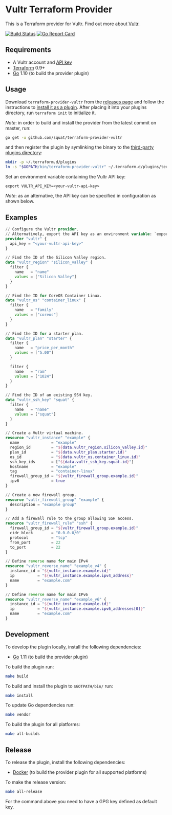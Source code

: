 # Vultr Terraform Provider

This is a Terraform provider for Vultr. Find out more about [Vultr](https://www.vultr.com/about/).

[![Build Status](https://travis-ci.org/squat/terraform-provider-vultr.svg?branch=master)](https://travis-ci.org/squat/terraform-provider-vultr)
[![Go Report Card](https://goreportcard.com/badge/github.com/squat/terraform-provider-vultr)](https://goreportcard.com/report/github.com/squat/terraform-provider-vultr)

## Requirements

* A Vultr account and [API key](https://my.vultr.com/settings/#API)
* [Terraform](https://www.terraform.io/downloads.html) 0.9+
* [Go](https://golang.org/doc/install) 1.10 (to build the provider plugin)

## Usage

Download `terraform-provider-vultr` from the [releases page](https://github.com/squat/terraform-provider-vultr/releases) and follow the instructions to [install it as a plugin](https://www.terraform.io/docs/plugins/basics.html#installing-a-plugin).
After placing it into your plugins directory,  run `terraform init` to initialize it.

*Note*: in order to build and install the provider from the latest commit on master, run:
```sh
go get -u github.com/squat/terraform-provider-vultr
```

and then register the plugin by symlinking the binary to the [third-party plugins directory](https://www.terraform.io/docs/configuration/providers.html#third-party-plugins):
```sh
mkdir -p ~/.terraform.d/plugins
ln -s "$GOPATH/bin/terraform-provider-vultr" ~/.terraform.d/plugins/terraform-provider-vultr
```

Set an environment variable containing the Vultr API key:
```
export VULTR_API_KEY=<your-vultr-api-key>
```
*Note*: as an alternative, the API key can be specified in configuration as shown below.

## Examples

```tf
// Configure the Vultr provider. 
// Alternatively, export the API key as an environment variable: `export VULTR_API_KEY=<your-vultr-api-key>`.
provider "vultr" {
  api_key = "<your-vultr-api-key>"
}

// Find the ID of the Silicon Valley region.
data "vultr_region" "silicon_valley" {
  filter {
    name   = "name"
    values = ["Silicon Valley"]
  }
}

// Find the ID for CoreOS Container Linux.
data "vultr_os" "container_linux" {
  filter {
    name   = "family"
    values = ["coreos"]
  }
}

// Find the ID for a starter plan.
data "vultr_plan" "starter" {
  filter {
    name   = "price_per_month"
    values = ["5.00"]
  }

  filter {
    name   = "ram"
    values = ["1024"]
  }
}

// Find the ID of an existing SSH key.
data "vultr_ssh_key" "squat" {
  filter {
    name   = "name"
    values = ["squat"]
  }
}

// Create a Vultr virtual machine.
resource "vultr_instance" "example" {
  name              = "example"
  region_id         = "${data.vultr_region.silicon_valley.id}"
  plan_id           = "${data.vultr_plan.starter.id}"
  os_id             = "${data.vultr_os.container_linux.id}"
  ssh_key_ids       = ["${data.vultr_ssh_key.squat.id}"]
  hostname          = "example"
  tag               = "container-linux"
  firewall_group_id = "${vultr_firewall_group.example.id}"
  ipv6              = true
}

// Create a new firewall group.
resource "vultr_firewall_group" "example" {
  description = "example group"
}

// Add a firewall rule to the group allowing SSH access.
resource "vultr_firewall_rule" "ssh" {
  firewall_group_id = "${vultr_firewall_group.example.id}"
  cidr_block        = "0.0.0.0/0"
  protocol          = "tcp"
  from_port         = 22
  to_port           = 22
}

// Define reverse name for main IPv4
resource "vultr_reverse_name" "example_v4" {
  instance_id = "${vultr_instance.example.id}"
  ip          = "${vultr_instance.example.ipv4_address}"
  name        = "example.com"
}

// Define reverse name for main IPv6
resource "vultr_reverse_name" "example_v6" {
  instance_id = "${vultr_instance.example.id}"
  ip          = "${vultr_instance.example.ipv6_addresses[0]}"
  name        = "example.com"
}
```

## Development

To develop the plugin locally, install the following dependencies:
* [Go](https://golang.org/doc/install) 1.11 (to build the provider plugin)

To build the plugin run:
```sh
make build
```

To build and install the plugin to `$GOTPATH/bin/` run:
```sh
make install
```

To update Go dependencies run:
```sh
make vendor
```

To build the plugin for all platforms:
```sh
make all-builds
```

## Release

To release the plugin, install the following dependencies:
* [Docker](https://docs.docker.com/install/) (to build the provider plugin for all supported platforms)

To make the release version:
```sh
make all-release
```

For the command above you need to have a GPG key defined as default key.
